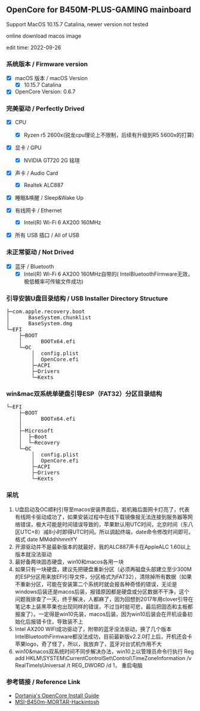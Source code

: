 ## OpenCore for B450M-PLUS-GAMING mainboard



Support MacOS 10.15.7 Catalina, newer version not tested

online download macos image

edit time: 2022-09-26



### 系统版本 / Firmware version
- [x] macOS 版本 / macOS Version
    - [x] 10.15.7 Catalina 
- [x] OpenCore Version: 0.6.7
### 完美驱动 / Perfectly Drived


- [x] CPU
    - [x] Ryzen r5 2600x(锐龙cpu理论上不限制，后续有升级到R5 5600x的打算)
- [x] 显卡 / GPU
    - [x] NVIDIA GT720 2G 铭瑄
- [x] 声卡 / Audio Card
    - [x] Realtek ALC887
- [x] 睡眠&唤醒 / Sleep&Wake Up
- [x] 有线网卡 / Ethernet
    - [x] Intel(R) Wi-Fi 6 AX200 160MHz
- [x] 所有 USB 插口 / All of USB


### 未正常驱动 / Not Drived
- [x] 蓝牙 /  Bluetooth
	 -  [x]  Intel(R) Wi-Fi 6 AX200 160MHz自带的(
IntelBluetoothFirmware无效，极低概率可传输文件成功)

### 引导安装U盘目录结构 / USB Installer Directory Structure
<pre>
├─com.apple.recovery.boot
│      BaseSystem.chunklist
│      BaseSystem.dmg
└─EFI
    ├─BOOT
    │      BOOTx64.efi
    └─OC
        │  config.plist
        │  OpenCore.efi
        ├─ACPI
        ├─Drivers
        └─Kexts
</pre>


### win&mac双系统单硬盘引导ESP（FAT32）分区目录结构
<pre>
└─EFI
    ├─BOOT
    │      BOOTx64.efi
    │
    ├─Microsoft
    │  ├─Boot
    │  └─Recovery
    └─OC
        │  config.plist
        │  OpenCore.efi
        ├─ACPI
        ├─Drivers
        └─Kexts
</pre>

### 采坑
1. U盘启动及OC顺利引导至macos安装界面后，若机箱后面网卡灯亮了，代表有线网卡驱动成功了，如果安装过程中在线下载镜像报无法连接到服务器等网络错误，极大可能是时间错误导致的，苹果默认用UTC时间，北京时间（东八区UTC+8）减8小时即得UTC时间。所以调起终端，date命令修改时间即可。 格式  date MMddhhmmYY
2. 开源驱动并不是最新版本的就最好，我的ALC887声卡在AppleALC 1.60以上版本就没法驱动
3. 最好备两块固态硬盘，win10和macos各用一块
4. 如果只有一块硬盘，建议先把硬盘重新分区（必须再磁盘头部建立至少300M的ESP分区用来放EFI引导文件，分区格式为FAT32），清除掉所有数据（如果不重新分区，可能在安装第二个系统时就会报各种奇怪的错误，无论是windows后装还是macos后装，报错原因都是硬盘或分区数据不干净，这个问题我排查了一天，终于解决，人都麻了，因为回想到2017年用clover引导在笔记本上装黑苹果也出现同样的错误，不过当时挺可悲，最后把固态和主板都报废了）。一定得是win10先装，macos后装，因为win10后装会在开机设备初始化后报错卡住，导致装不上
5. Intel AX200 WIFI成功驱动了，附带的蓝牙没法驱动，换了几个版本IntelBluetoothFirmware都没法成功，目前最新版v2.2.0打上后，开机还会卡苹果logo，奇了怪了，所以，我放弃了，蓝牙对台式机作用不大
6. win10&macos双系统时间不同步解决办法，win10上以管理员命令行执行 Reg add HKLM\SYSTEM\CurrentControlSet\Control\TimeZoneInformation /v RealTimeIsUniversal /t REG_DWORD /d 1， 重启电脑
### 参考链接 / Reference Link
- [Dortania's OpenCore Install Guide](https://dortania.github.io/OpenCore-Install-Guide/prerequisites.html)
- [
MSI-B450m-MORTAR-Hackintosh](https://github.com/heyxiaobai/MSI-B450m-MORTAR-Hackintosh)

